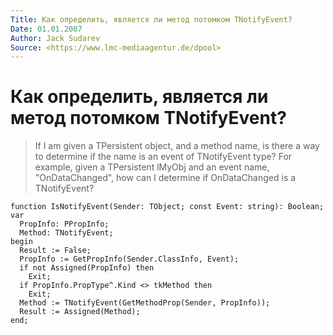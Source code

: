 ```yaml
---
Title: Как определить, является ли метод потомком TNotifyEvent?
Date: 01.01.2007
Author: Jack Sudarev
Source: <https://www.lmc-mediaagentur.de/dpool>
---
```



Как определить, является ли метод потомком TNotifyEvent?
========================================================

> If I am given a TPersistent object, and a method name, is there a way to
> determine if the name is an event of TNotifyEvent type? For example,
> given a TPersistent lMyObj and an event name, "OnDataChanged", how can
> I determine if OnDataChanged is a TNotifyEvent?

    function IsNotifyEvent(Sender: TObject; const Event: string): Boolean;
    var
      PropInfo: PPropInfo;
      Method: TNotifyEvent;
    begin
      Result := False;
      PropInfo := GetPropInfo(Sender.ClassInfo, Event);
      if not Assigned(PropInfo) then
        Exit;
      if PropInfo.PropType^.Kind <> tkMethod then
        Exit;
      Method := TNotifyEvent(GetMethodProp(Sender, PropInfo));
      Result := Assigned(Method);
    end;

